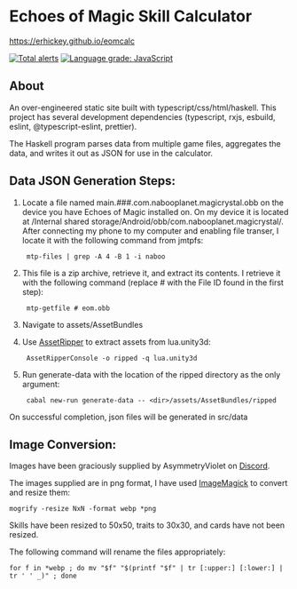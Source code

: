 # Echoes of Magic Skill Calculator

https://erhickey.github.io/eomcalc

[![Total alerts](https://img.shields.io/lgtm/alerts/g/erhickey/eomcalc.svg?logo=lgtm&logoWidth=18)](https://lgtm.com/projects/g/erhickey/eomcalc/alerts/) [![Language grade: JavaScript](https://img.shields.io/lgtm/grade/javascript/g/erhickey/eomcalc.svg?logo=lgtm&logoWidth=18)](https://lgtm.com/projects/g/erhickey/eomcalc/context:javascript)

## About

An over-engineered static site built with typescript/css/html/haskell. This project has several development dependencies (typescript, rxjs, esbuild, eslint, @typescript-eslint, prettier).

The Haskell program parses data from multiple game files, aggregates the data, and writes it out as JSON for use in the calculator.

## Data JSON Generation Steps:

1. Locate a file named main.###.com.nabooplanet.magicrystal.obb on the device you have Echoes of Magic installed on. On my device it is located at /Internal shared storage/Android/obb/com.nabooplanet.magicrystal/. After connecting my phone to my computer and enabling file transer, I locate it with the following command from jmtpfs:

        mtp-files | grep -A 4 -B 1 -i naboo
2. This file is a zip archive, retrieve it, and extract its contents. I retrieve it with the following command (replace # with the File ID found in the first step):

        mtp-getfile # eom.obb
3. Navigate to assets/AssetBundles
4. Use [AssetRipper](https://github.com/ds5678/AssetRipper) to extract assets from lua.unity3d:

        AssetRipperConsole -o ripped -q lua.unity3d
5. Run generate-data with the location of the ripped directory as the only argument:

        cabal new-run generate-data -- <dir>/assets/AssetBundles/ripped

On successful completion, json files will be generated in src/data

## Image Conversion:

Images have been graciously supplied by AsymmetryViolet on [Discord](https://discord.gg/4jSaCgbRyq).

The images supplied are in png format, I have used [ImageMagick](https://imagemagick.org/) to convert and resize them:

    mogrify -resize NxN -format webp *png

Skills have been resized to 50x50, traits to 30x30, and cards have not been resized.

The following command will rename the files appropriately:

    for f in *webp ; do mv "$f" "$(printf "$f" | tr [:upper:] [:lower:] | tr ' ' _)" ; done
